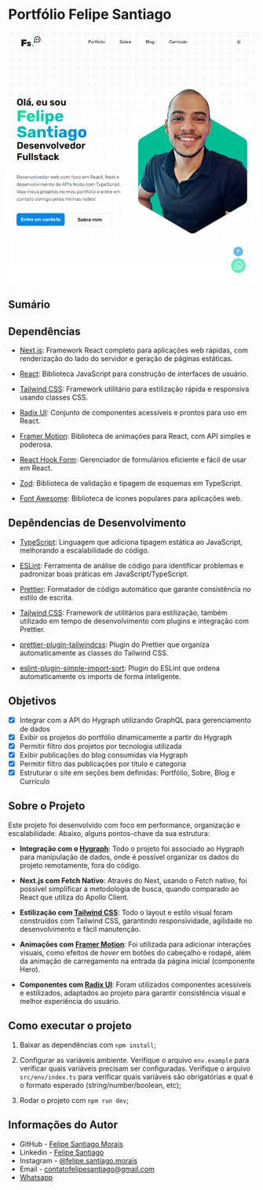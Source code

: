 # Portfólio Felipe Santiago

![banner](./src/assets/imgs/banner.png)

## Sumário

## Dependências

- [Next.js](https://nextjs.org/): Framework React completo para aplicações web rápidas, com renderização do lado do servidor e geração de páginas estáticas.

- [React](https://react.dev/): Biblioteca JavaScript para construção de interfaces de usuário.

- [Tailwind CSS](https://tailwindcss.com/): Framework utilitário para estilização rápida e responsiva usando classes CSS.

- [Radix UI](https://www.radix-ui.com/): Conjunto de componentes acessíveis e prontos para uso em React.

- [Framer Motion](https://www.framer.com/motion/): Biblioteca de animações para React, com API simples e poderosa.

- [React Hook Form](https://react-hook-form.com/): Gerenciador de formulários eficiente e fácil de usar em React.

- [Zod](https://zod.dev/): Biblioteca de validação e tipagem de esquemas em TypeScript.

- [Font Awesome](https://fontawesome.com/): Biblioteca de ícones populares para aplicações web.

## Depêndencias de Desenvolvimento

- [TypeScript](https://www.typescriptlang.org/): Linguagem que adiciona tipagem estática ao JavaScript, melhorando a escalabilidade do código.

- [ESLint](https://eslint.org/): Ferramenta de análise de código para identificar problemas e padronizar boas práticas em JavaScript/TypeScript.

- [Prettier](https://prettier.io/): Formatador de código automático que garante consistência no estilo de escrita.

- [Tailwind CSS](https://tailwindcss.com/): Framework de utilitários para estilização, também utilizado em tempo de desenvolvimento com plugins e integração com Prettier.

- [prettier-plugin-tailwindcss](https://github.com/tailwindlabs/prettier-plugin-tailwindcss): Plugin do Prettier que organiza automaticamente as classes do Tailwind CSS.

- [eslint-plugin-simple-import-sort](https://github.com/lydell/eslint-plugin-simple-import-sort): Plugin do ESLint que ordena automaticamente os imports de forma inteligente.

## Objetivos

- [x] Integrar com a API do Hygraph utilizando GraphQL para gerenciamento de dados
- [x] Exibir os projetos do portfólio dinamicamente a partir do Hygraph
- [x] Permitir filtro dos projetos por tecnologia utilizada
- [x] Exibir publicações do blog consumidas via Hygraph
- [x] Permitir filtro das publicações por título e categoria
- [x] Estruturar o site em seções bem definidas: Portfólio, Sobre, Blog e Currículo

## Sobre o Projeto

Este projeto foi desenvolvido com foco em performance, organização e escalabilidade. Abaixo, alguns pontos-chave da sua estrutura:

- **Integração com o [Hygraph](https://hygraph.com/)**: Todo o projeto foi associado ao Hygraph para manipulação de dados, onde é possível organizar os dados do projeto remotamente, fora do código.

- **Next.js com Fetch Nativo**: Através do Next, usando o Fetch nativo, foi possível simplificar a metodologia de busca, quando comparado ao React que utiliza do Apollo Client.

- **Estilização com [Tailwind CSS](https://tailwindcss.com/)**: Todo o layout e estilo visual foram construídos com Tailwind CSS, garantindo responsividade, agilidade no desenvolvimento e fácil manutenção.

- **Animações com [Framer Motion](https://www.framer.com/motion/)**: Foi utilizada para adicionar interações visuais, como efeitos de _hover_ em botões do cabeçalho e rodapé, além da animação de carregamento na entrada da página inicial (componente Hero).

- **Componentes com [Radix UI](https://www.radix-ui.com/)**: Foram utilizados componentes acessíveis e estilizados, adaptados ao projeto para garantir consistência visual e melhor experiência do usuário.

## Como executar o projeto

1. Baixar as dependências com `npm install`;

2. Configurar as variáveis ambiente. Verifique o arquivo `env.example` para verificar quais variáveis precisam ser configuradas. Verifique o arquivo `src/env/index.ts` para verificar quais variáveis são obrigatórias e qual é o formato esperado (string/number/boolean, etc);

3. Rodar o projeto com `npm run dev`;

## Informações do Autor

- GitHub - [Felipe Santiago Morais](https://github.com/SantiagoMorais)
- Linkedin - [Felipe Santiago](https://www.linkedin.com/in/felipe-santiago-873025288/)
- Instagram - [@felipe.santiago.morais](https://www.instagram.com/felipe.santiago.morais)
- Email - <a href="mailto:contatofelipesantiago@gmail.com" target="blank">contatofelipesantiago@gmail.com</a>
- <a href="https://api.whatsapp.com/send?phone=5531996951033&text=Hi%2C%20Felipe%21%20I%20got%20your%20contact%20from%20your%20github.">Whatsapp</a>
